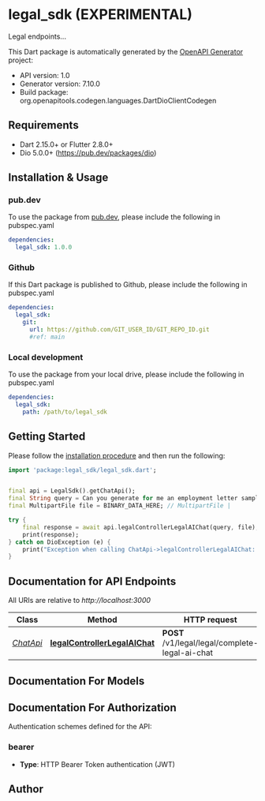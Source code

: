 # legal_sdk (EXPERIMENTAL)
Legal endpoints...

This Dart package is automatically generated by the [OpenAPI Generator](https://openapi-generator.tech) project:

- API version: 1.0
- Generator version: 7.10.0
- Build package: org.openapitools.codegen.languages.DartDioClientCodegen

## Requirements

* Dart 2.15.0+ or Flutter 2.8.0+
* Dio 5.0.0+ (https://pub.dev/packages/dio)

## Installation & Usage

### pub.dev
To use the package from [pub.dev](https://pub.dev), please include the following in pubspec.yaml
```yaml
dependencies:
  legal_sdk: 1.0.0
```

### Github
If this Dart package is published to Github, please include the following in pubspec.yaml
```yaml
dependencies:
  legal_sdk:
    git:
      url: https://github.com/GIT_USER_ID/GIT_REPO_ID.git
      #ref: main
```

### Local development
To use the package from your local drive, please include the following in pubspec.yaml
```yaml
dependencies:
  legal_sdk:
    path: /path/to/legal_sdk
```

## Getting Started

Please follow the [installation procedure](#installation--usage) and then run the following:

```dart
import 'package:legal_sdk/legal_sdk.dart';


final api = LegalSdk().getChatApi();
final String query = Can you generate for me an employment letter sample for an AI company; // String | Query of the legal document.
final MultipartFile file = BINARY_DATA_HERE; // MultipartFile | 

try {
    final response = await api.legalControllerLegalAIChat(query, file);
    print(response);
} catch on DioException (e) {
    print("Exception when calling ChatApi->legalControllerLegalAIChat: $e\n");
}

```

## Documentation for API Endpoints

All URIs are relative to *http://localhost:3000*

Class | Method | HTTP request | Description
------------ | ------------- | ------------- | -------------
[*ChatApi*](doc/ChatApi.md) | [**legalControllerLegalAIChat**](doc/ChatApi.md#legalcontrollerlegalaichat) | **POST** /v1/legal/legal/complete-legal-ai-chat | 


## Documentation For Models



## Documentation For Authorization


Authentication schemes defined for the API:
### bearer

- **Type**: HTTP Bearer Token authentication (JWT)


## Author



